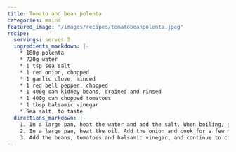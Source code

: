 ```yaml
---
title: Tomato and bean polenta
categories: mains
featured_image: "/images/recipes/tomatobeanpolenta.jpeg"
recipe:
  servings: serves 2
  ingredients_markdown: |-
    * 180g polenta
    * 720g water
    * 1 tsp sea salt
    * 1 red onion, chopped
    * 1 garlic clove, minced
    * 1 red bell pepper, chopped
    * 1 400g can kidney beans, drained and rinsed
    * 1 400g can chopped tomatoes
    * 1 tbsp balsamic vinegar
    * Sea salt, to taste
  directions_markdown: |-
    1. In a large pan, heat the water and add the salt. When boiling, gradually pour in the polenta, whisking constantly until there are no lumps. Whisk frequently on a low heat until it starts to thicken. Continue to cook and stir, using a spoon when the polenta becomes too thick for a whisk. When it reaches a creamy texture, remove from the heat and cover. Set aside for at least 5 minutes.
    2. In a large pan, heat the oil. Add the onion and cook for a few minutes, followed by the garlic and red pepper. Cook for a few minutes until the onion starts to soften.
    3. Add the beans, tomatoes and balsamic vinegar, and continue to cook on a medium heat for 10 minutes, stirring occasionally. Season to taste. Serve on a bed of polenta.
---
```

